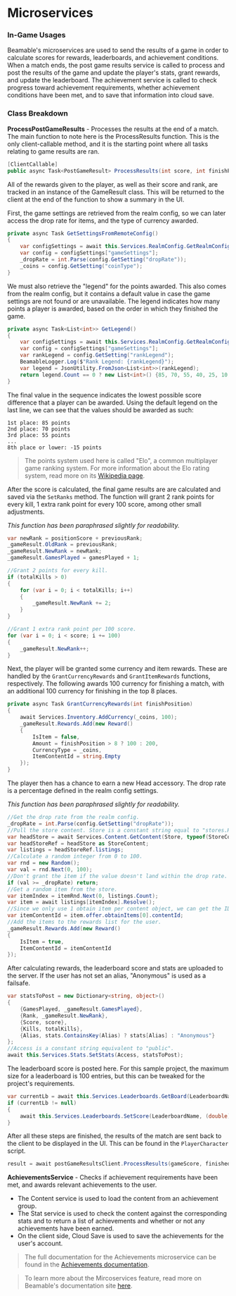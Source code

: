 # Microservices

### In-Game Usages
Beamable's microservices are used to send the results of a game in order to calculate scores for rewards, leaderboards, and achievement conditions. When a match ends, the post game results service is called to process and post the results of the game and update the player's stats, grant rewards, and update the leaderboard. The achievement service is called to check progress toward achievement requirements, whether achievement conditions have been met, and to save that information into cloud save.

### Class Breakdown

**ProcessPostGameResults** - Processes the results at the end of a match.
The main function to note here is the ProcessResults function. This is the only client-callable method, and it is the starting point where all tasks relating to game results are ran.
```csharp
[ClientCallable]
public async Task<PostGameResult> ProcessResults(int score, int finishPosition, int totalKills)
```
All of the rewards given to the player, as well as their score and rank, are tracked in an instance of the GameResult class. This will be returned to the client at the end of the function to show a summary in the UI.

First, the game settings are retrieved from the realm config, so we can later access the drop rate for items, and the type of currency awarded.
```csharp
private async Task GetSettingsFromRemoteConfig()
{
    var configSettings = await this.Services.RealmConfig.GetRealmConfigSettings();
    var config = configSettings["gameSettings"];
    _dropRate = int.Parse(config.GetSetting("dropRate"));
    _coins = config.GetSetting("coinType");
}
```
We must also retrieve the "legend" for the points awarded. This also comes from the realm config, but it contains a default value in case the game settings are not found or are unavailable. The legend indicates how many points a player is awarded, based on the order in which they finished the game.
```csharp
private async Task<List<int>> GetLegend()
{
    var configSettings = await this.Services.RealmConfig.GetRealmConfigSettings();
    var config = configSettings["gameSettings"];
    var rankLegend = config.GetSetting("rankLegend");
    BeamableLogger.Log($"Rank Legend: {rankLegend}");
    var legend = JsonUtility.FromJson<List<int>>(rankLegend);
    return legend.Count == 0 ? new List<int>() {85, 70, 55, 40, 25, 10, -5, -15} : legend;
}
```
The final value in the sequence indicates the lowest possible score difference that a player can be awarded. Using the default legend on the last line, we can see that the values should be awarded as such:
```
1st place: 85 points
2nd place: 70 points
3rd place: 55 points
...
8th place or lower: -15 points
```
> The points system used here is called "Elo", a common multiplayer game ranking system. For more information about the Elo rating system, read more on its [Wikipedia page](https://en.wikipedia.org/wiki/Elo_rating_system).

After the score is calculated, the final game results are are calculated and saved via the `SetRanks` method. The function will grant 2 rank points for every kill, 1 extra rank point for every 100 score, among other small adjustments.

*This function has been paraphrased slightly for readability.*
```csharp
var newRank = positionScore + previousRank;
_gameResult.OldRank = previousRank;
_gameResult.NewRank = newRank;
_gameResult.GamesPlayed = gamesPlayed + 1;

//Grant 2 points for every kill.
if (totalKills > 0)
{
    for (var i = 0; i < totalKills; i++)
    {
        _gameResult.NewRank += 2; 
    }
}

//Grant 1 extra rank point per 100 score.
for (var i = 0; i < score; i += 100)
{
    _gameResult.NewRank++;
}
```
Next, the player will be granted some currency and item rewards. These are handled by the `GrantCurrencyRewards` and `GrantItemRewards` functions, respectively. The following awards 100 currency for finishing a match, with an additional 100 currency for finishing in the top 8 places.
```csharp
private async Task GrantCurrencyRewards(int finishPosition)
{
    await Services.Inventory.AddCurrency(_coins, 100);
    _gameResult.Rewards.Add(new Reward()
    {
        IsItem = false,
        Amount = finishPosition > 8 ? 100 : 200,
        CurrencyType = _coins,
        ItemContentId = string.Empty
    });
}
```
The player then has a chance to earn a new Head accessory. The drop rate is a percentage defined in the realm config settings.

*This function has been paraphrased slightly for readability.*
```csharp
//Get the drop rate from the realm config.
_dropRate = int.Parse(config.GetSetting("dropRate"));
//Pull the store content. Store is a constant string equal to "stores.HeadStore".
var headStore = await Services.Content.GetContent(Store, typeof(StoreContent));
var headStoreRef = headStore as StoreContent;
var listings = headStoreRef.listings;
//Calculate a random integer from 0 to 100.
var rnd = new Random();
var val = rnd.Next(0, 100);
//Don't grant the item if the value doesn't land within the drop rate.
if (val >= _dropRate) return;
//Get a random item from the store.
var itemIndex = itemRnd.Next(0, listings.Count);
var item = await listings[itemIndex].Resolve();
//Since we only use 1 obtain item per content object, we can get the ID at the first index.
var itemContentId = item.offer.obtainItems[0].contentId;
//Add the items to the rewards list for the user.
_gameResult.Rewards.Add(new Reward()
{
    IsItem = true,
    ItemContentId = itemContentId
});
```
After calculating rewards, the leaderboard score and stats are uploaded to the server. If the user has not set an alias, "Anonymous" is used as a failsafe.
```csharp
var statsToPost = new Dictionary<string, object>()
{
    {GamesPlayed, _gameResult.GamesPlayed},
    {Rank, _gameResult.NewRank},
    {Score, score},
    {Kills, totalKills},
    {Alias, stats.ContainsKey(Alias) ? stats[Alias] : "Anonymous"}
};
//Access is a constant string equivalent to "public".
await this.Services.Stats.SetStats(Access, statsToPost);
```
The leaderboard score is posted here. For this sample project, the maximum size for a leaderboard is 100 entries, but this can be tweaked for the project's requirements.
```csharp
var currentLb = await this.Services.Leaderboards.GetBoard(LeaderboardName,1,100);
if (currentLb != null)
{
    await this.Services.Leaderboards.SetScore(LeaderboardName, (double) _gameResult.NewRank, newStats);
}
```
After all these steps are finished, the results of the match are sent back to the client to be displayed in the UI. This can be found in the `PlayerCharacter` script.
```csharp
result = await postGameResultsClient.ProcessResults(gameScore, finishedPosition, totalKills);
```

**AchievementsService** - Checks if achievement requirements have been met, and awards relevant achievements to the user.
- The Content service is used to load the content from an achievement group.
- The Stat service is used to check the content against the corresponding stats and to return a list of achievements and whether or not any achievements have been earned.
- On the client side, Cloud Save is used to save the achievements for the user's account.

> The full documentation for the Achievements microservice can be found in the [Achievements documentation](./Achievements.md).


> To learn more about the Mircoservices feature, read more on Beamable's documentation site [here](https://docs.beamable.com/docs/microservices-feature-overview).
